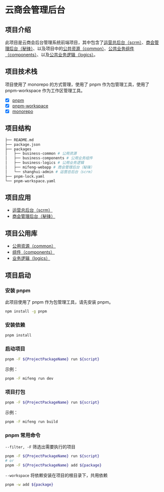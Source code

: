 # 云商会管理后台

## 项目介绍

此项目是云商会后台管理系统前端项目，其中包含了[运营总后台（scrm）](./packages/shanghui-admin/)、[商会管理后台（秘锋）](./packages/mifeng-webapp/)、以及项目中的[公共资源（common）](./packages/business-common/)、[公共业务组件（components）](./packages/business-components/)、以及[公共业务逻辑（logics）](./packages/business-logics/)。

## 项目技术栈
项目使用了 monorepo 的方式管理，使用了 pnpm 作为包管理工具，使用了 pnpm-workspace 作为工作区管理工具。

- [x] [pnpm](https://pnpm.io/zh)
- [x] [pnpm-workspace](https://pnpm.js.org/en/workspaces)
- [x] [monorepo](https://en.wikipedia.org/wiki/Monorepo)

## 项目结构

```bash
├── README.md
├── package.json
├── packages
│   ├── business-common # 公用资源
│   ├── business-components # 公用业务组件
│   ├── business-logics # 公用业务逻辑
│   ├── mifeng-webapp # 商会管理后台（秘锋）
│   └── shanghui-admin # 运营总后台（scrm）
├── pnpm-lock.yaml
└── pnpm-workspace.yaml
```

## 项目应用

- [运营总后台（scrm）](./packages/shanghui-admin/)
- [商会管理后台（秘锋）](./packages/mifeng-webapp/)

## 项目公用库 

- [公用资源（common）](./packages/business-common/)
- [组件（components）](./packages/business-components/)
- [业务逻辑（logics）](./packages/business-logics/)

## 项目启动

### 安装 pnpm
此项目使用了 pnpm 作为包管理工具，请先安装 pnpm。

```bash
npm install -g pnpm
```
### 安装依赖


```bash
pnpm install
```

### 启动项目

```bash
pnpm -F ${ProjectPackageName} run ${script}
```

示例：

```bash
pnpm -F mifeng run dev
```

### 项目打包

  ```bash
  pnpm -F ${ProjectPackageName} run ${script}
  ```

示例：

  ```bash
  pnpm -F mifeng run build
  ```

### pnpm 常用命令

`--filter, -F` 
筛选出需要执行的项目

```bash
pnpm -F ${ProjectPackageName} run ${script}
# or
pnpm -F ${ProjectPackageName} add ${package}

```


`--workspace`
将依赖安装在项目的根目录下，共用依赖

```bash
pnpm -w add ${package}
```